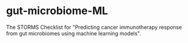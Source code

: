 # gut-microbiome-ML

The STORMS Checklist for "Predicting cancer immunotherapy response from gut microbiomes using machine learning models".
